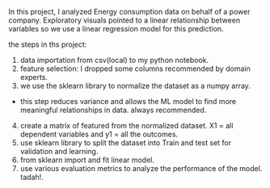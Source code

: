 


In this project, I analyzed Energy consumption data on behalf of a power company.
Exploratory visuals pointed to a linear relationship between variables so we use a linear regression model for this prediction.


the steps in ths project:
1. data importation from csv(local) to my python notebook.
2. feature selection: I dropped some columns recommended by domain experts.
3. we use the sklearn library to normalize the dataset as a numpy array. 
- this step reduces variance and allows the ML model to find more meaningful relationships in data. always recommended.
4. create a matrix of featured from the normalized dataset. X1 = all dependent variables and y1 = all the outcomes.
5. use sklearn library to split the dataset into Train and test set for validation and learning.
6. from sklearn import and fit linear model.
7. use various evaluation metrics to analyze the performance of the model.
tadah!. 
